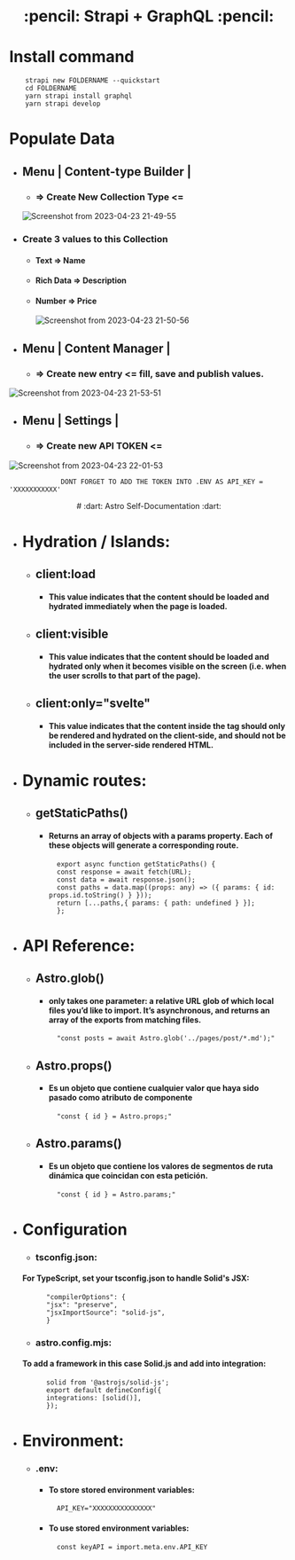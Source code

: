 <div align="center">
  <h1>
   :pencil: Strapi + GraphQL :pencil:
  </h1>

</div>

# Install command

        strapi new FOLDERNAME --quickstart 
        cd FOLDERNAME
        yarn strapi install graphql
        yarn strapi develop 

# Populate Data
   - ## Menu | Content-type Builder |
        - ### => Create New Collection Type <=

       ![Screenshot from 2023-04-23 21-49-55](https://user-images.githubusercontent.com/57331052/233876813-91e162cf-98c5-44c9-821c-16b14c4efe0d.png)

   - ### Create 3 values to this Collection

        - #### Text => Name
        - #### Rich Data => Description
        - #### Number => Price

             ![Screenshot from 2023-04-23 21-50-56](https://user-images.githubusercontent.com/57331052/233876990-70904a93-877c-4800-b5c0-d2be290253ae.png)


   - ## Menu | Content Manager  |
        - ### => Create new entry <= fill, save and publish values.

   ![Screenshot from 2023-04-23 21-53-51](https://user-images.githubusercontent.com/57331052/233877432-bc0018da-2b2a-4b8a-979e-291b89de2f68.png)

   - ## Menu | Settings |
        - ### => Create new API TOKEN <= 
![Screenshot from 2023-04-23 22-01-53](https://user-images.githubusercontent.com/57331052/233878413-a6bf6cc0-b5d9-4210-9cc4-7349c800282b.png)

                 DONT FORGET TO ADD THE TOKEN INTO .ENV AS API_KEY = 'XXXXXXXXXXX'



<div align="center">
# :dart: Astro Self-Documentation :dart:
</div>

- # Hydration / Islands:
    - ## client:load
        - #### This value indicates that the content should be loaded and hydrated immediately when the page is loaded.
    - ## client:visible
        - #### This value indicates that the content should be loaded and hydrated only when it becomes visible on the screen (i.e. when the user scrolls to that part of the page).
    - ## client:only="svelte"
        - #### This value indicates that the content inside the tag should only be rendered and hydrated on the client-side, and should not be included in the server-side rendered HTML.
        
- # Dynamic routes:
    - ## getStaticPaths()
        - #### Returns an array of objects with a params property. Each of these objects will generate a corresponding route.
                export async function getStaticPaths() {
                const response = await fetch(URL);
                const data = await response.json();
                const paths = data.map((props: any) => ({ params: { id: props.id.toString() } }));
                return [...paths,{ params: { path: undefined } }];
                };
         
- # API Reference:
    - ## Astro.glob()
        - #### only takes one parameter: a relative URL glob of which local files you’d like to import. It’s asynchronous, and returns an array of the exports from matching files.        
                "const posts = await Astro.glob('../pages/post/*.md');"
    - ## Astro.props()
        - #### Es un objeto que contiene cualquier valor que haya sido pasado como atributo de componente     
                "const { id } = Astro.props;"
    - ## Astro.params()
        - #### Es un objeto que contiene los valores de segmentos de ruta dinámica que coincidan con esta petición.     
                "const { id } = Astro.params;"
  
- # Configuration
    - ### tsconfig.json:
    #### For TypeScript, set your tsconfig.json to handle Solid's JSX:
    
            "compilerOptions": {
            "jsx": "preserve",
            "jsxImportSource": "solid-js",
            }  

    - ### astro.config.mjs:
    #### To add a framework in this case Solid.js and add into integration:
 
            solid from '@astrojs/solid-js';
            export default defineConfig({
    	    integrations: [solid()],
            });

- # Environment:
    - ### .env:      
        - #### To store stored environment variables: 
                API_KEY="XXXXXXXXXXXXXXX"

        - #### To use stored environment variables: 
                const keyAPI = import.meta.env.API_KEY

